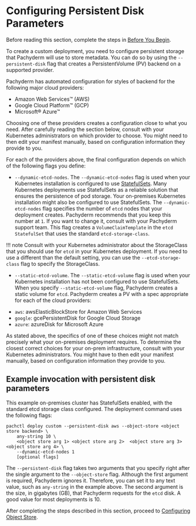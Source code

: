 # Configuring Persistent Disk Parameters

Before reading this section, complete the steps in [Before You
Begin](./deploy_custom_before_you_begin.md).

To create a custom deployment, you need to configure
persistent storage that Pachyderm will use to store metadata.
You can do so by using the `--persistent-disk` flag
that creates a PersistentVolume (PV) backend on a supported provider.

Pachyderm has automated configuration for styles of backend for the
following major cloud providers:

- Amazon Web Services™ (AWS)
- Google Cloud Platform™ (GCP)
- Microsoft® Azure™

Choosing one of these providers creates a configuration close to what
you need.
After carefully reading the section below,
consult with your Kubernetes administrators on which provider to choose.
You might need to then edit your manifest manually,
based on configuration information they provide to you.

For each of the providers above,
the final configuration depends on which of
the following flags you define:

* `--dynamic-etcd-nodes`. The `--dynamic-etcd-nodes` flag is
used when your Kubernetes installation is configured to use
[StatefulSets](../../on_premises/#statefulsets).
Many Kubernetes deployments use StatefulSets as a reliable solution that
ensures the persistence of pod storage. Your on-premises
Kubernetes installation might also be configured to use StatefulSets.
The `--dynamic-etcd-nodes` flag specifies the number of `etcd` nodes
that your deployment creates. Pachyderm recommends that you keep this
number at `1`. If you want to change it, consult with your Pachyderm
support team.
This flag creates a `VolumeClaimTemplate` in the `etcd` `StatefulSet`
that uses the standard `etcd-storage-class`.

!!! note
    Consult with your Kubernetes administrator about the StorageClass
    that you should use for `etcd` in your Kubernetes deployment.
    If you need to use a different than the default setting,
    you can use the `--etcd-storage-class` flag to specify the StorageClass.

* `--static-etcd-volume`. The `--static-etcd-volume` flag is used when
your Kubernetes installation has not been configured to use StatefulSets.
When you specify `--static-etcd-volume` flag, Pachyderm creates a static
volume for `etcd`. Pachyderm creates a PV with a spec appropriate
for each of the cloud providers:

- `aws`: awsElasticBlockStore for Amazon Web Services
- `google`: gcePersistentDisk for Google Cloud Storage
- `azure`: azureDisk for Microsoft Azure

As stated above, the specifics of one of these choices might
not match precisely what your on-premises deployment requires.
To determine the closest correct choices for your on-prem infrastructure,
consult with your Kubernetes administrators.
You might have to then edit your manifest manually,
based on configuration information they provide to you.

## Example invocation with persistent disk parameters

This example on-premises cluster has StatefulSets
enabled, with the standard etcd storage class configured.
The deployment command uses the following flags:

```
pachctl deploy custom --persistent-disk aws --object-store <object store backend> \
    any-string 10 \
    <object store arg 1> <object store arg 2>  <object store arg 3>  <object store arg 4> \
    --dynamic-etcd-nodes 1
    [optional flags]
```

The `--persistent-disk` flag takes two arguments
that you specify right after the single argument to the `--object-store` flag.
Although the first argument is required, Pachyderm ignores it.
Therefore, you can set it to any text value, such as `any-string` in the
example above.
The second argument is the size,
in gigabytes (GB), that Pachyderm requests for the `etcd` disk.
A good value for most deployments is 10.

After completing the steps described in this section, proceed to
[Configuring Object Store](./deploy_custom_configuring_object_store.md).
